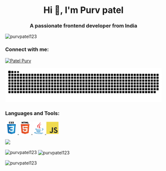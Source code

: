 <h1 align="center">Hi 👋, I'm Purv patel</h1>
<h3 align="center">A passionate frontend developer from India</h3>

<p align="left"> <img src="https://komarev.com/ghpvc/?username=purvpatel123&label=Profile%20views&color=0e75b6&style=flat" alt="purvpatel123" /> </p>

<h3 align="left">Connect with me:</h3>
<p align="left">
<a href="https://linkedin.com/in/Patel Purv" target="blank"><img align="center" src="https://raw.githubusercontent.com/rahuldkjain/github-profile-readme-generator/master/src/images/icons/Social/linked-in-alt.svg" alt="Patel Purv" height="30" width="40" /></a>
</p>
<img src="https://raw.githubusercontent.com/platane/snk/output/github-contribution-grid-snake-dark.svg">
<h3 align="left">Languages and Tools:</h3>
<p align="left"> <a href="https://www.w3schools.com/css/" target="_blank" rel="noreferrer"> <img src="https://raw.githubusercontent.com/devicons/devicon/master/icons/css3/css3-original-wordmark.svg" alt="css3" width="40" height="40"/> </a> <a href="https://www.w3.org/html/" target="_blank" rel="noreferrer"> <img src="https://raw.githubusercontent.com/devicons/devicon/master/icons/html5/html5-original-wordmark.svg" alt="html5" width="40" height="40"/> </a> <a href="https://www.java.com" target="_blank" rel="noreferrer"> <img src="https://raw.githubusercontent.com/devicons/devicon/master/icons/java/java-original.svg" alt="java" width="40" height="40"/> </a> <a href="https://developer.mozilla.org/en-US/docs/Web/JavaScript" target="_blank" rel="noreferrer"> <img src="https://raw.githubusercontent.com/devicons/devicon/master/icons/javascript/javascript-original.svg" alt="javascript" width="40" height="40"/> </a> </p>
<img src="https://camo.githubusercontent.com/99794108b1606ef058fdf2ec1f529b6b7b0abebf2571fea175b787e8a0db445b/68747470733a2f2f70726f66696c652d726561646d652d67656e657261746f722e636f6d2f6173736574732f736e616b652e737667">
<p><img align="left" src="https://github-readme-stats.vercel.app/api/top-langs?username=purvpatel123&show_icons=true&locale=en&layout=compact" alt="purvpatel123" /></p>

<p>&nbsp;<img align="center" src="https://github-readme-stats.vercel.app/api?username=purvpatel123&show_icons=true&locale=en" alt="purvpatel123" /></p>

<p><img align="center" src="https://github-readme-streak-stats.herokuapp.com/?user=purvpatel123&" alt="purvpatel123" /></p>
